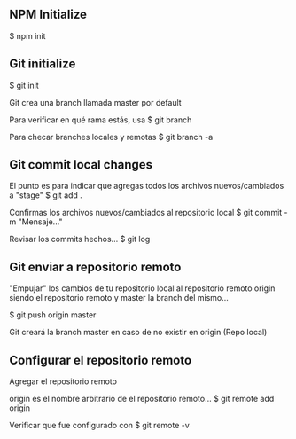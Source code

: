 ## NPM Initialize 

$ npm init

## Git initialize

$ git init

Git crea una branch llamada master por default

Para verificar en qué rama estás, usa
$ git branch

Para checar branches locales y remotas
$ git branch -a

## Git commit local changes

El punto es para indicar que agregas todos los archivos nuevos/cambiados
a "stage"
$ git add . 

Confirmas los archivos nuevos/cambiados al repositorio local
$ git commit -m "Mensaje..."

Revisar los commits hechos...
$ git log

## Git enviar a repositorio remoto



"Empujar" los cambios de tu repositorio local
al repositorio remoto
origin siendo el repositorio remoto y master la branch del mismo...

$ git push origin master

Git creará la branch master en caso de no existir en origin (Repo local)

## Configurar el repositorio remoto
Agregar el repositorio remoto

origin es el nombre arbitrario de el repositorio remoto...
$ git remote add origin <url>

Verificar que fue configurado con
$ git remote -v